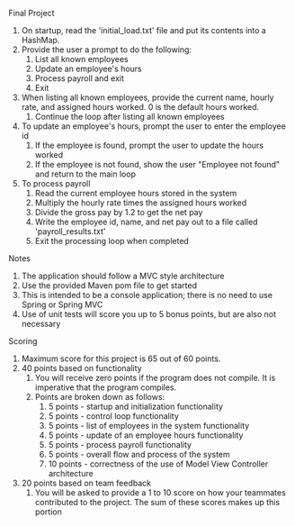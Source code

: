 Final Project

1. On startup, read the 'initial_load.txt' file and put its contents into a HashMap.
2. Provide the user a prompt to do the following:
    1. List all known employees
    2. Update an employee's hours
    3. Process payroll and exit
    4. Exit
3.  When listing all known employees, provide the current name, hourly rate, and assigned hours worked.  0 is the default hours worked.
    1. Continue the loop after listing all known employees
4.  To update an employee's hours, prompt the user to enter the employee id
    1.  If the employee is found, prompt the user to update the hours worked
    2.  If the employee is not found, show the user "Employee not found" and return to the main loop
5.  To process payroll
    1.  Read the current employee hours stored in the system
    2.  Multiply the hourly rate times the assigned hours worked
    3.  Divide the gross pay by 1.2 to get the net pay
    4.  Write the employee id, name, and net pay out to a file called 'payroll_results.txt'
    5.  Exit the processing loop when completed

Notes

1.  The application should follow a MVC style architecture
2.  Use the provided Maven pom file to get started
3.  This is intended to be a console application; there is no need to use Spring or Spring MVC
4.  Use of unit tests will score you up to 5 bonus points, but are also not necessary

Scoring

1.  Maximum score for this project is 65 out of 60 points.
2.  40 points based on functionality
    1.  You will receive zero points if the program does not compile.  It is imperative that the program compiles.
    2.  Points are broken down as follows:
        1.  5 points - startup and initialization functionality
        2.  5 points - control loop functionality
        3.  5 points - list of employees in the system functionality
        4.  5 points - update of an employee hours functionality
        5.  5 points - process payroll functionality
        6.  5 points - overall flow and process of the system
        7.  10 points - correctness of the use of Model View Controller architecture
3.  20 points based on team feedback
    1.  You will be asked to provide a 1 to 10 score on how your teammates contributed to the project.  The sum of these scores makes up this portion


